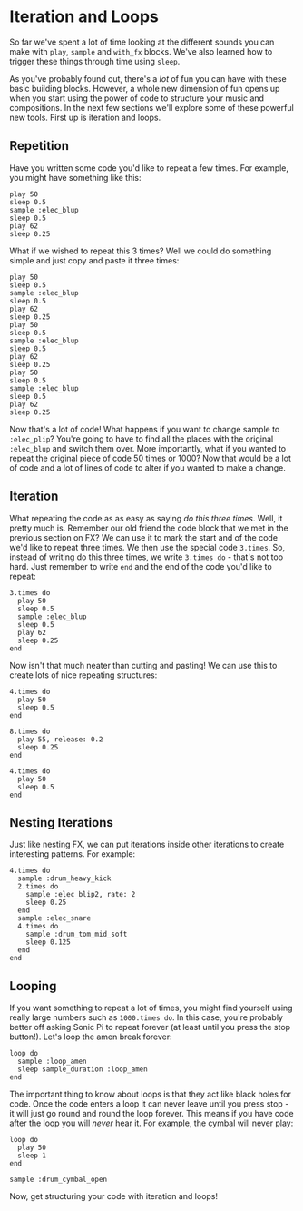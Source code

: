 # Iteration and Loops

So far we've spent a lot of time looking at the different sounds you can
make with `play`, `sample` and `with_fx` blocks. We've also learned how
to trigger these things through time using `sleep`.

As you've probably found out, there's a *lot* of fun you can have with
these basic building blocks. However, a whole new dimension of fun opens
up when you start using the power of code to structure your music and
compositions. In the next few sections we'll explore some of these
powerful new tools. First up is iteration and loops.

## Repetition

Have you written some code you'd like to repeat a few times. For
example, you might have something like this:

```
play 50
sleep 0.5
sample :elec_blup
sleep 0.5
play 62
sleep 0.25
```

What if we wished to repeat this 3 times? Well we could do something
simple and just copy and paste it three times:

```
play 50
sleep 0.5
sample :elec_blup
sleep 0.5
play 62
sleep 0.25
play 50
sleep 0.5
sample :elec_blup
sleep 0.5
play 62
sleep 0.25
play 50
sleep 0.5
sample :elec_blup
sleep 0.5
play 62
sleep 0.25
```

Now that's a lot of code! What happens if you want to change sample to
`:elec_plip`? You're going to have to find all the places with the
original `:elec_blup` and switch them over. More importantly, what if
you wanted to repeat the original piece of code 50 times or 1000? Now
that would be a lot of code and a lot of lines of code to alter if you
wanted to make a change.

## Iteration

What repeating the code as as easy as saying *do this three times*. Well, it pretty much is. Remember our old friend the code block that we met in the previous section on FX? We can use it to mark the start and of the code we'd like to repeat three times. We then use the special code `3.times`. So, instead of writing do this three times, we write `3.times do` - that's not too hard. Just remember to write `end` and the end of the code you'd like to repeat:

```
3.times do
  play 50
  sleep 0.5
  sample :elec_blup
  sleep 0.5
  play 62
  sleep 0.25
end
```

Now isn't that much neater than cutting and pasting! We can use this to
create lots of nice repeating structures:

```
4.times do
  play 50
  sleep 0.5
end

8.times do
  play 55, release: 0.2
  sleep 0.25
end

4.times do
  play 50
  sleep 0.5
end
```

## Nesting Iterations

Just like nesting FX, we can put iterations inside other iterations to
create interesting patterns. For example:

```
4.times do
  sample :drum_heavy_kick
  2.times do
    sample :elec_blip2, rate: 2
    sleep 0.25
  end
  sample :elec_snare
  4.times do
    sample :drum_tom_mid_soft
    sleep 0.125
  end
end
```

## Looping

If you want something to repeat a lot of times, you might find yourself
using really large numbers such as `1000.times do`. In this case, you're
probably better off asking Sonic Pi to repeat forever (at least until
you press the stop button!). Let's loop the amen break forever:

```
loop do
  sample :loop_amen
  sleep sample_duration :loop_amen
end
```

The important thing to know about loops is that they act like black
holes for code. Once the code enters a loop it can never leave until you
press stop - it will just go round and round the loop forever. This
means if you have code after the loop you will *never* hear it. For
example, the cymbal will never play:

```
loop do
  play 50
  sleep 1
end

sample :drum_cymbal_open
```

Now, get structuring your code with iteration and loops!



